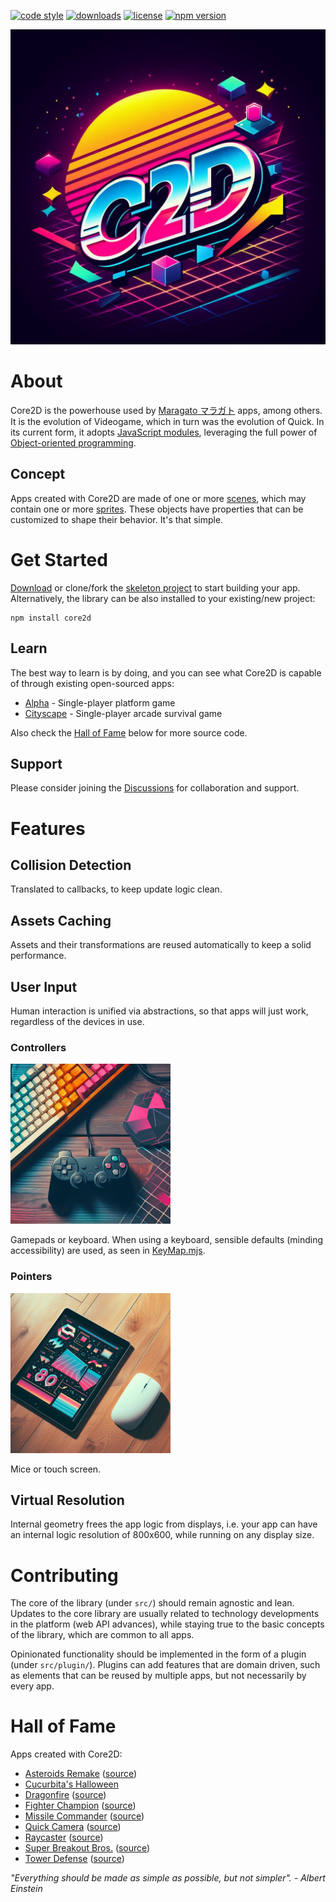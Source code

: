 [![code style](https://img.shields.io/badge/code_style-classic-blue.svg)](http://diogoeichert.github.io/eslint-config-classic)
[![downloads](https://img.shields.io/npm/dt/core2d.svg)](https://www.npmjs.com/package/core2d)
[![license](https://img.shields.io/github/license/core2d/core2d.svg)](LICENSE)
[![npm version](https://img.shields.io/npm/v/core2d.svg)](https://www.npmjs.com/package/core2d)

![core2d logo](./core2d.jpg)

# About
Core2D is the powerhouse used by [Maragato マラガト](https://maragato.itch.io) apps, among others. It is the evolution of Videogame, which in turn was the evolution of Quick. In its current form, it adopts [JavaScript modules](https://developer.mozilla.org/en-US/docs/Web/JavaScript/Guide/Modules), leveraging the full power of [Object-oriented programming](https://developer.mozilla.org/en-US/docs/Learn/JavaScript/Objects/Object-oriented_programming).

## Concept
Apps created with Core2D are made of one or more [scenes](src/Scene.mjs), which may contain one or more [sprites](src/Sprite.mjs). These objects have properties that can be customized to shape their behavior. It's that simple.

# Get Started
[Download](https://github.com/diogoeichert/core2d-skel/archive/refs/heads/main.zip) or clone/fork the [skeleton project](https://github.com/diogoeichert/core2d-skel/) to start building your app. Alternatively, the library can be also installed to your existing/new project:
```shell
npm install core2d
```

## Learn
The best way to learn is by doing, and you can see what Core2D is capable of through existing open-sourced apps:
- [Alpha](https://github.com/diogoeichert/alpha) - Single-player platform game
- [Cityscape](https://github.com/diogoeichert/cityscape) - Single-player arcade survival game

Also check the [Hall of Fame](#hall-of-fame) below for more source code.

## Support
Please consider joining the [Discussions](https://github.com/diogoeichert/core2d/discussions) for collaboration and support.

# Features

## Collision Detection
Translated to callbacks, to keep update logic clean.

## Assets Caching
Assets and their transformations are reused automatically to keep a solid performance.

## User Input
Human interaction is unified via abstractions, so that apps will just work, regardless of the devices in use.

### Controllers
![controllers](controller.png)

Gamepads or keyboard. When using a keyboard, sensible defaults (minding accessibility) are used, as seen in [KeyMap.mjs](https://github.com/diogoeichert/core2d/blob/main/src/KeyMap.mjs).

### Pointers
![pointer](pointer.png)

Mice or touch screen.

## Virtual Resolution
Internal geometry frees the app logic from displays, i.e. your app can have an internal logic resolution of 800x600, while running on any display size.

# Contributing
The core of the library (under `src/`) should remain agnostic and lean. Updates to the core library are usually related to technology developments in the platform (web API advances), while staying true to the basic concepts of the library, which are common to all apps.

Opinionated functionality should be implemented in the form of a plugin (under `src/plugin/`). Plugins can add features that are domain driven, such as elements that can be reused by multiple apps, but not necessarily by every app.

# Hall of Fame
Apps created with Core2D:
- [Asteroids Remake](https://chamun.github.io/asteroids-remake/) ([source](https://github.com/chamun/asteroids-remake))
- [Cucurbita's Halloween](https://www.kongregate.com/games/bbastudios/cucurbitas-halloween)
- [Dragonfire](http://staudt.github.io/dragonfire) ([source](https://github.com/staudt/dragonfire))
- [Fighter Champion](https://rawgit.com/csfeijo/fighter-champion/master/index.html) ([source](https://github.com/csfeijo/fighter-champion))
- [Missile Commander](http://staudt.github.io/missile-commander/) ([source](https://github.com/staudt/missile-commander))
- [Quick Camera](https://staudt.github.io/quick-camera/) ([source](https://github.com/staudt/quick-camera))
- [Raycaster](https://staudt.github.io/raycaster/) ([source](https://github.com/staudt/raycaster))
- [Super Breakout Bros.](https://staudt.github.io/SuperBreakoutBros/) ([source](https://github.com/staudt/SuperBreakoutBros))
- [Tower Defense](https://danielcolnaghi.github.io/towerdefense) ([source](https://github.com/danielcolnaghi/towerdefense))

*"Everything should be made as simple as possible, but not simpler". - Albert Einstein*
